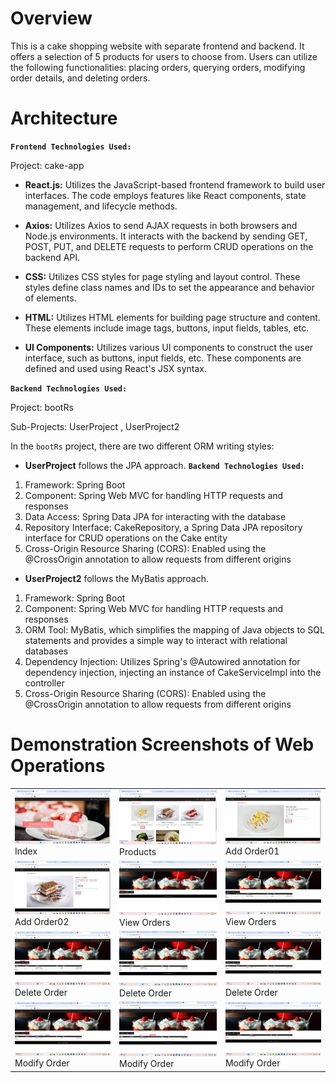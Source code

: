 # Overview 

This is a cake shopping website with separate frontend and backend. It offers a selection of 5 products for users to choose from. Users can utilize the following functionalities: placing orders, querying orders, modifying order details, and deleting orders.

# Architecture
**`Frontend Technologies Used:`**

Project: cake-app
- **React.js:** Utilizes the JavaScript-based frontend framework to build user interfaces. The code employs features like React components, state management, and lifecycle methods.
  
- **Axios:** Utilizes Axios to send AJAX requests in both browsers and Node.js environments. It interacts with the backend by sending GET, POST, PUT, and DELETE requests to perform CRUD operations on the backend API.

- **CSS:** Utilizes CSS styles for page styling and layout control. These styles define class names and IDs to set the appearance and behavior of elements.

- **HTML:** Utilizes HTML elements for building page structure and content. These elements include image tags, buttons, input fields, tables, etc.

- **UI Components:** Utilizes various UI components to construct the user interface, such as buttons, input fields, etc. These components are defined and used using React's JSX syntax.

**`Backend Technologies Used:`**

Project: bootRs

Sub-Projects: UserProject , UserProject2

In the `bootRs` project, there are two different ORM writing styles:

- **UserProject** follows the JPA approach.
**`Backend Technologies Used:`**
1. Framework: Spring Boot
2. Component: Spring Web MVC for handling HTTP requests and responses
3. Data Access: Spring Data JPA for interacting with the database
4. Repository Interface: CakeRepository, a Spring Data JPA repository interface for CRUD operations on the Cake entity
5. Cross-Origin Resource Sharing (CORS): Enabled using the @CrossOrigin annotation to allow requests from different origins
- **UserProject2** follows the MyBatis approach.
1. Framework: Spring Boot
2. Component: Spring Web MVC for handling HTTP requests and responses
3. ORM Tool: MyBatis, which simplifies the mapping of Java objects to SQL statements and provides a simple way to interact with relational databases
4. Dependency Injection: Utilizes Spring's @Autowired annotation for dependency injection, injecting an instance of CakeServiceImpl into the controller
5. Cross-Origin Resource Sharing (CORS): Enabled using the @CrossOrigin annotation to allow requests from different origins


# Demonstration Screenshots of Web Operations

|   |   |   |
|---|---|---|
| [![Screenshots](pic/1.png)](pic/1.png) Index | [![Screenshots](pic/2.png)](pic/2.png) Products | [![Screenshots](pic/3.png)](pic/3.png) Add Order01 |
| [![Screenshots](pic/4.png)](pic/4.png) Add Order02 | [![Screenshots](pic/5.png)](pic/5.png) View Orders | [![Screenshots](pic/6.png)](pic/6.png) View Orders |
| [![Screenshots](pic/7.png)](pic/7.png) Delete Order | [![Screenshots](pic/8.png)](pic/8.png) Delete Order | [![Screenshots](pic/9.png)](pic/9.png) Delete Order |
| [![Screenshots](pic/10.png)](pic/10.png) Modify Order | [![Screenshots](pic/11.png)](pic/11.png) Modify Order | [![Screenshots](pic/12.png)](pic/11.png) Modify Order  |


